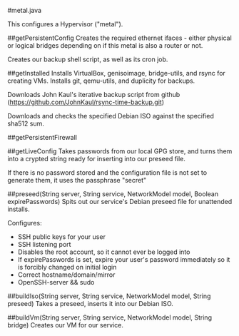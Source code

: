 #metal.java

This configures a Hypervisor ("metal").

##getPersistentConfig
Creates the required ethernet ifaces - either physical or logical bridges depending on if this metal is also a router or not.

Creates our backup shell script, as well as its cron job.

##getInstalled
Installs VirtualBox, genisoimage, bridge-utils, and rsync for creating VMs.
Installs git, qemu-utils, and duplicity for backups.

Downloads John Kaul's iterative backup script from github (https://github.com/JohnKaul/rsync-time-backup.git)

Downloads and checks the specified Debian ISO against the specified sha512 sum.

##getPersistentFirewall


##getLiveConfig
Takes passwords from our local GPG store, and turns them into a crypted string ready for inserting into our preseed file.

If there is no password stored and the configuration file is not set to generate them, it uses the passphrase "secret"

##preseed(String server, String service, NetworkModel model, Boolean expirePasswords)
Spits out our service's Debian preseed file for unattended installs.

Configures:
- SSH public keys for your user
- SSH listening port
- Disables the root account, so it cannot ever be logged into
- If expirePasswords is set, expire your user's password immediately so it is forcibly changed on initial login
- Correct hostname/domain/mirror
- OpenSSH-server && sudo

##buildIso(String server, String service, NetworkModel model, String preseed)
Takes a preseed, inserts it into our Debian ISO.

##buildVm(String server, String service, NetworkModel model, String bridge)
Creates our VM for our service.
